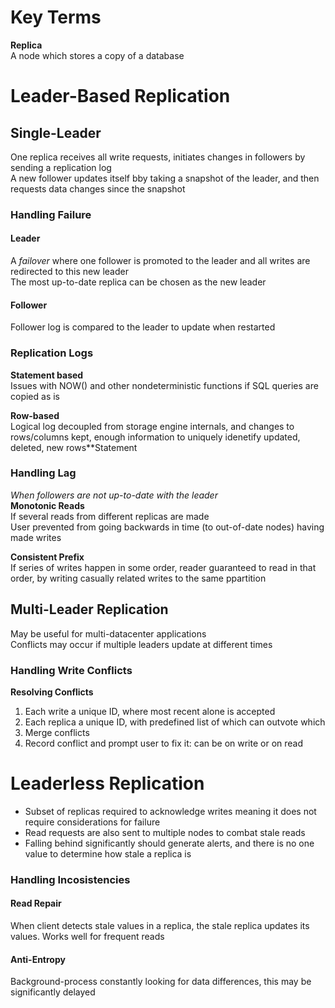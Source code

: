 # Key Terms  
**Replica**  
A node which stores a copy of a database  

# Leader-Based Replication  
## Single-Leader
One replica receives all write requests, initiates changes in followers by sending a replication log  
A new follower updates itself bby taking a snapshot of the leader, and then requests data changes since the snapshot  

### Handling Failure
#### Leader  
A *failover* where one follower is promoted to the leader and all writes are redirected to this new leader  
The most up-to-date replica can be chosen as the new leader  

#### Follower  
Follower log is compared to the leader to update when restarted  

### Replication Logs  
**Statement based**  
Issues with NOW() and other nondeterministic functions if SQL queries are copied as is


**Row-based**  
Logical log decoupled from storage engine internals, and changes to rows/columns kept, enough information to uniquely idenetify updated, deleted, new rows**Statement

### Handling Lag  
*When followers are not up-to-date with the leader*  
**Monotonic Reads**  
If several reads from different replicas are made  
User prevented from going backwards in time (to out-of-date nodes) having made writes  

**Consistent Prefix**  
If series of writes happen in some order, reader guaranteed to read in that order, by writing casually related writes to the same ppartition

## Multi-Leader Replication  
May be useful for multi-datacenter applications  
Conflicts may occur if multiple leaders update at different times  

### Handling Write Conflicts 
**Resolving Conflicts**

1. Each write a unique ID, where most recent alone is accepted 
2. Each replica a unique ID, with predefined list of which can outvote which
3. Merge conflicts 
4. Record conflict and prompt user to fix it: can be on write or on read

# Leaderless Replication  
- Subset of replicas required to acknowledge writes meaning it does not require considerations for failure
- Read requests are also sent to multiple nodes to combat stale reads
- Falling behind significantly should generate alerts, and there is no one value to determine how stale a replica is

### Handling Incosistencies  
#### Read Repair

When client detects stale values in a replica, the stale replica updates its values. Works well for frequent reads  

#### Anti-Entropy
Background-process constantly looking for data differences, this may be significantly delayed  